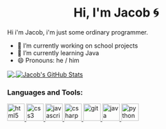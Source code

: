 <h1 align="center">Hi, I'm Jacob 🌀</h1>

Hi i'm Jacob, i'm just some ordinary programmer.

- 🔭 I’m currently working on school projects
- 🌱 I’m currently learning Java
- 😄 Pronouns: he / him


<a href="https://github.com/JacobRealDev/jacobrealdev">
  <img align="center" src="https://github-readme-stats.vercel.app/api/top-langs/?username=jacobrealdev&theme=vue-dark" />
</a>
<a href="https://github.com/JacobRealDev/jacobrealdev">
  <img align="center" src="https://github-readme-stats.vercel.app/api?username=jacobrealdev&show_icons=true&line_height=27&count_private=true&theme=vue-dark" alt="Jacob's GitHub Stats" />
</a>


<h3 align="left">Languages and Tools:</h3>
<p align="left">  <a href="https://www.w3.org/html/" target="_blank"> <img src="https://devicons.github.io/devicon/devicon.git/icons/html5/html5-original-wordmark.svg" alt="html5" width="40" height="40"/> </a> <a href="https://www.w3schools.com/css/" target="_blank"> <img src="https://devicons.github.io/devicon/devicon.git/icons/css3/css3-original-wordmark.svg" alt="css3" width="40" height="40"/> </a> <a href="https://developer.mozilla.org/en-US/docs/Web/JavaScript" target="_blank"> <img src="https://devicons.github.io/devicon/devicon.git/icons/javascript/javascript-original.svg" alt="javascript" width="40" height="40"/> </a> <a href="https://www.w3schools.com/cs/" target="_blank"> <img src="https://devicons.github.io/devicon/devicon.git/icons/csharp/csharp-original.svg" alt="csharp" width="40" height="40"/> </a> <a href="https://git-scm.com/" target="_blank"> <img src="https://www.vectorlogo.zone/logos/git-scm/git-scm-icon.svg" alt="git" width="40" height="40"/> </a> <a href="https://www.java.com" target="_blank"> <img src="https://devicons.github.io/devicon/devicon.git/icons/java/java-original-wordmark.svg" alt="java" width="40" height="40"/> </a> <a href="https://www.python.org" target="_blank"> <img src="https://devicons.github.io/devicon/devicon.git/icons/python/python-original.svg" alt="python" width="40" height="40"/> </a> </p>
